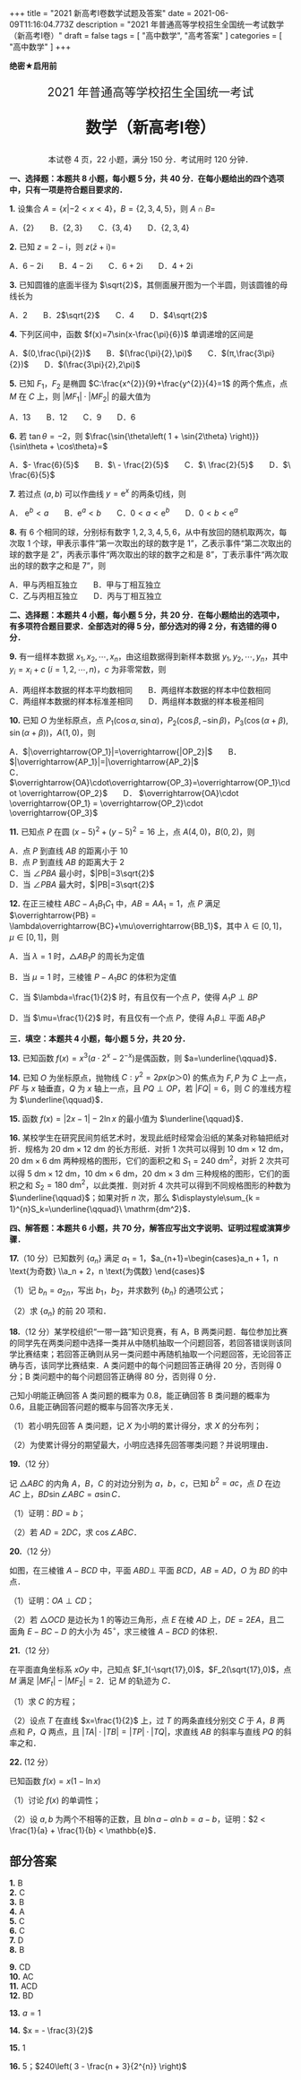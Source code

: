 +++
title = "2021 新高考Ⅰ卷数学试题及答案"
date = 2021-06-09T11:16:04.773Z
description = "2021 年普通高等学校招生全国统一考试数学（新高考Ⅰ卷）"
draft = false
tags = [ "高中数学", "高考答案" ]
categories = [ "高中数学" ]
+++

**绝密★启用前**
<p style="text-align: center; font-size: 1.5em;">2021 年普通高等学校招生全国统一考试</p>
<p style="text-align: center; font-size: 2em; font-weight: bold;">数学（新高考Ⅰ卷）</p>

<center>本试卷 4 页，22 小题，满分 150 分．考试用时 120 分钟．</center>

**一、选择题：本题共 8 小题，每小题 5 分，共 40 分．在每小题给出的四个选项中，只有一项是符合题目要求的．**

**1.** 设集合 $A=\{x|-2<x<4\}$，$B=\{2,3,4,5\}$，则 $A\cap B=$

A．$\{2\}$　　B．$\{2,3\}$　　C．$\{3,4\}$　　D．$\{2,3,4\}$

**2.** 已知 $z=2-\mathrm{i}$，则 $z(\bar{z} + \mathrm{i})=$

A．$6-2\mathrm{i}$　　B．$4-2\mathrm{i}$　　C．$6+2\mathrm{i}$　　D．$4+2\mathrm{i}$

**3.** 已知圆锥的底面半径为 $\sqrt{2}$，其侧面展开图为一个半圆，则该圆锥的母线长为

A．$2$　　B．2$\sqrt{2}$　　C．$4$　　D．$4\sqrt{2}$

**4.** 下列区间中，函数 $f(x)=7\sin(x-\frac{\pi}{6})$ 单调递增的区间是

A．$(0,\frac{\pi}{2})$　　B．$(\frac{\pi}{2},\pi)$　　C．$(π,\frac{3\pi}{2})$　　D．$(\frac{3\pi}{2},2\pi)$

**5.** 已知 $F_1$，$F_2$ 是椭圆 $C:\frac{x^{2}}{9}+\frac{y^{2}}{4}=1$ 的两个焦点，点 $M$ 在 $C$ 上，则 $|MF_1|\cdot |MF_2|$ 的最大值为

A．$13$　　B．$12$　　C．$9$　　D．$6$

**6.** 若 $\tan\theta=-2$，则 $\frac{\sin{\theta\left( 1 + \sin{2\theta} \right)}}{\sin\theta + \cos\theta}=$

A．$- \frac{6}{5}$　　B．$\  - \frac{2}{5}$　　C．$\ \frac{2}{5}$　　D．$\ \frac{6}{5}$

**7.** 若过点 $(a,b)$ 可以作曲线 $y=\mathrm{e}^x$ 的两条切线，则

A． $\mathrm{e}^b<a$　　B．$\mathrm{e}^a<b$　　C．$0<a<\mathrm{e}^b$　　D．$0<b<\mathrm{e}^a$

**8.** 有 $6$ 个相同的球，分别标有数字 $1,2,3,4,5,6$，从中有放回的随机取两次，每次取 $1$ 个球，甲表示事件“第一次取出的球的数字是 $1$”，乙表示事件“第二次取出的球的数字是 $2$”，丙表示事件“两次取出的球的数字之和是 $8$”，丁表示事件“两次取出的球的数字之和是 $7$”，则

A．甲与丙相互独立　　B．甲与丁相互独立  
C．乙与丙相互独立　　D．丙与丁相互独立

**二、选择题：本题共 4 小题，每小题 5 分，共 20 分．在每小题给出的选项中，有多项符合题目要求．全部选对的得 5 分，部分选对的得 2 分，有选错的得 0 分．**

**9.** 有一组样本数据 $x_1,x_2,\cdots,x_n$，由这组数据得到新样本数据 $y_1,y_2,\cdots,y_n$，其中 $y_i=x_i+c\ (i=1,2,\cdots,n)$，$c$ 为非零常数，则

A．两组样本数据的样本平均数相同　　B．两组样本数据的样本中位数相同  
C．两组样本数据的样本标准差相同　　D．两组样本数据的样本极差相同

**10.** 已知 $O$ 为坐标原点，点 $P_1(\cos\alpha,\sin\alpha)$，$P_2(\cos\beta,-\sin\beta)$，$P_3(\cos(\alpha+\beta),\sin(\alpha+\beta))$，$A(1,0)$，则

A．$|\overrightarrow{OP_1}|=\overrightarrow{|OP_2}|$　　B．$|\overrightarrow{AP_1}|=|\overrightarrow{AP_2}|$  
C．$\overrightarrow{OA}\cdot\overrightarrow{OP_3}=\overrightarrow{OP_1}\cdot \overrightarrow{OP_2}$　　D．
$\overrightarrow{OA}\cdot \overrightarrow{OP_1} = \overrightarrow{OP_2}\cdot \overrightarrow{OP_3}$

**11.** 已知点 $P$ 在圆 $(x - 5)^2+(y - 5)^2=16$ 上，点 $A(4,0)$，$B(0,2)$，则

A．点 $P$ 到直线 $AB$ 的距离小于 $10$  
B．点 $P$ 到直线 $AB$ 的距离大于 $2$  
C．当 $\angle PBA$ 最小时，$|PB|=3\sqrt{2}$  
D．当 $\angle PBA$ 最大时，$|PB|=3\sqrt{2}$

**12.** 在正三棱柱 $ABC-A_1B_1C_1$ 中，$AB=AA_1=1$，点 $P$ 满足$\overrightarrow{PB} = \lambda\overrightarrow{BC}+\mu\overrightarrow{BB_1}$，其中 $\lambda\in[0,1]$，$\mu\in[0,1]$，则

A．当 $\lambda=1$ 时，$\triangle AB_1P$ 的周长为定值

B．当 $\mu=1$ 时，三棱锥 $P-A_1BC$ 的体积为定值

C．当 $\lambda=\frac{1}{2}$ 时，有且仅有一个点 $P$，使得 $A_1P\perp BP$

D．当 $\mu=\frac{1}{2}$ 时，有且仅有一个点 $P$，使得 $A_1B\perp$ 平面 $AB_1P$

**三．填空：本题共 4 小题，每小题 5 分，共 20 分．**

**13.** 已知函数 $f(x)=x^{3}(a \cdot 2^x - 2^{-x})$是偶函数，则 $a=\underline{\qquad}$．

**14.** 已知 $O$ 为坐标原点，抛物线 $C:y^2 = 2px(p＞0)$ 的焦点为 $F,P$ 为 $C$ 上一点，$PF$ 与 $x$ 轴垂直，$Q$ 为 $x$ 轴上一点，且 $PQ\perp OP$，若 $|FQ|=6$，则 $C$ 的准线方程为 $\underline{\qquad}$．

**15.** 函数 $f(x)=|2x-1|-2\ln x$ 的最小值为 $\underline{\qquad}$．

**16.** 某校学生在研究民间剪纸艺术时，发现此纸时经常会沿纸的某条对称轴把纸对折．规格为 $20\ \mathrm{dm}\times 12\ \mathrm{dm}$ 的长方形纸．对折 $1$ 次共可以得到 $10\ \mathrm{dm}\times12\ \mathrm{dm}$，$20\ \mathrm{dm}\times6\ \mathrm{dm}$ 两种规格的图形，它们的面积之和 $S_1=240\ \mathrm{dm^2}$，对折 $2$ 次共可以得 $5\ \mathrm{dm}\times12\ \mathrm{dm}$，$10\ \mathrm{dm}\times6\ \mathrm{dm}$，$20\ \mathrm{dm}\times3\ \mathrm{dm}$ 三种规格的图形，它们的面积之和 $S_2 =180\ \mathrm{dm^2}$，以此类推．则对折 $4$ 次共可以得到不同规格图形的种数为 $\underline{\qquad}$；如果对折 $n$ 次，那么 $\displaystyle\sum_{k = 1}^{n}S_k=\underline{\qquad}\ \mathrm{dm^2}$．

**四、解答题：本题共 6 小题，共 70 分，解答应写出文字说明、证明过程或演算步骤．**

**17.**（10 分）已知数列 $\{a_n\}$ 满足 $a_1=1$，$a_{n+1}=\begin{cases}a_n + 1，n \text{为奇数} \\a_n + 2，n \text{为偶数} \end{cases}$

（1）记 $b_n=a_{2n}$，写出 $b_1$，$b_2$，并求数列 $\{b_n\}$ 的通项公式；

（2）求 $\{ a_n\}$ 的前 $20$ 项和．

**18.**（12 分）某学校组织“一带一路”知识竞赛，有 A，B 两类问题．每位参加比赛的同学先在两类问题中选择一类并从中随机抽取一个问题回答，若回答错误则该同学比赛结束；若回答正确则从另一类问题中再随机抽取一个问题回答，无论回答正确与否，该同学比赛结束．A 类问题中的每个问题回答正确得 20 分，否则得 0 分；B 类问题中的每个问题回答正确得 80 分，否则得 0 分．

己知小明能正确回答 A 类问题的概率为 0.8，能正确回答 B 类问題的概率为 0.6，且能正确回答问题的概率与回答次序无关．

（1）若小明先回答 A 类问题，记 $X$ 为小明的累计得分，求 $X$ 的分布列；

（2）为使累计得分的期望最大，小明应选择先回答哪类问题？并说明理由．

**19.**（12 分）

记 $\triangle ABC$ 的内角 $A$，$B$，$C$ 的对边分别为 $a$，$b$，$c$，已知 $b^{2}=ac$，点 $D$ 在边 $AC$
上，$BD \sin\angle ABC = a\sin C$．

（1）证明：$BD = b$；

（2）若 $AD = 2DC$，求 $\cos\angle ABC$．

**20.**（12 分）

如图，在三棱锥 $A-BCD$ 中，平面 $ABD\perp$ 平面 $BCD$，$AB=AD$，$O$ 为 $BD$ 的中点．

（1）证明：$OA\perp CD$；

（2）若 $\triangle OCD$ 是边长为 $1$ 的等边三角形，点 $E$ 在棱 $AD$ 上，$DE = 2EA$，且二面角 $E-BC-D$ 的大小为 $45^{\circ}$，求三棱锥 $A-BCD$ 的体积．

**21.**（12 分）

在平面直角坐标系 $xOy$ 中，己知点 $F_1(-\sqrt{17},0)$，$F_2(\sqrt{17},0)$，点 $M$ 满足 $|MF_t|-|MF_2|=2$．记 $M$ 的轨迹为 $C$．

（1）求 $C$ 的方程；

（2）设点 $T$ 在直线 $x=\frac{1}{2}$ 上，过 $T$ 的两条直线分别交 $C$ 于 $A$，$B$ 两点和 $P$，$Q$ 两点，且 $|TA|\cdot|TB|=|TP|\cdot|TQ|$，求直线 $AB$ 的斜率与直线 $PQ$ 的斜率之和．

**22.** (12 分）

已知函数 $f(x)=x(1-\ln x)$

（1）讨论 $f(x)$ 的单调性；

（2）设 $a,b$ 为两个不相等的正数，且 $b\ln a-a\ln b=a-b$，证明：$2 < \frac{1}{a} + \frac{1}{b} < \mathbb{e}$．

## 部分答案

**1.** B  
**2.** C  
**3.** B  
**4.** A  
**5.** C  
**6.** C  
**7.** D  
**8.** B

**9.** CD  
**10.** AC  
**11.** ACD  
**12.** BD

**13.** $a=1$

**14.** $x = - \frac{3}{2}$

**15.** $1$

**16.** $5$；$240\left( 3 - \frac{n + 3}{2^{n}} \right)$
